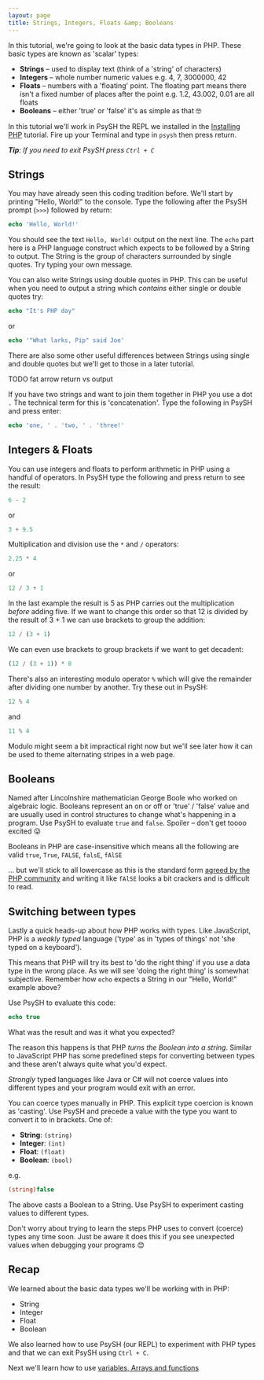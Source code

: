 ```yaml
---
layout: page
title: Strings, Integers, Floats &amp; Booleans
---
```


In this tutorial, we're going to look at the basic data types in PHP. These basic
types are known as 'scalar' types:
- **Strings** &ndash; used to display text (think of a 'string' of characters)
- **Integers** &ndash; whole number numeric values e.g. 4, 7, 3000000, 42
- **Floats** &ndash; numbers with a 'floating' point. The floating part means there
  isn't a fixed number of places after the point e.g. 1.2, 43.002, 0.01 are all floats
- **Booleans** &ndash; either 'true' or 'false' it's as simple as that 🤓

In this tutorial we'll work in PsySH the REPL we installed in the
[Installing PHP](/php/lesson0/tutorial.html) tutorial. Fire up your Terminal and type in
`psysh` then press return.

_**Tip**: If you need to exit PsySH press `Ctrl + C`_


## Strings
You may have already seen this coding tradition before. We'll start by printing "Hello, World!"
to the console. Type the following after the PsySH prompt (`>>>`) followed by return:

```php
echo 'Hello, World!'
```

You should see the text `Hello, World!` output on the next line. The `echo` part here is a PHP
language construct which expects to be followed by a String to output. The String is the group
of characters surrounded by single quotes. Try typing your own message.

You can also write Strings using double quotes in PHP. This can be useful when you need to
output a string which _contains_ either single or double quotes try:

```php
echo "It's PHP day"
```

or

```php
echo '"What larks, Pip" said Joe'
```

There are also some other useful differences between Strings using single and double quotes
but we'll get to those in a later tutorial.

TODO fat arrow return vs output

If you have two strings and want to join them together in PHP you use a dot `.` 
The technical term for this is 'concatenation'. Type the following in PsySH and press enter:

```php
echo 'one, ' . 'two, ' . 'three!'
```

## Integers &amp; Floats

You can use integers and floats to perform arithmetic in PHP using a handful of operators. In PsySH type the following
and press return to see the result:

```php
6 - 2
```

or

```php
3 + 9.5
```

Multiplication and division use the `*` and `/` operators:

```php
2.25 * 4
```

or

```php
12 / 3 + 1
```

In the last example the result is 5 as PHP carries out the multiplication _before_ adding five. If we want
to change this order so that 12 is divided by the result of 3 + 1 we can use brackets to group the addition:

```php
12 / (3 + 1)
```

We can even use brackets to group brackets if we want to get decadent:

```php
(12 / (3 + 1)) * 8
```

There's also an interesting modulo operator `%` which will give the remainder after dividing one number by another.
Try these out in PsySH:

```php
12 % 4
```

and

```php
11 % 4
```

Modulo might seem a bit impractical right now but we'll see later how it can be used to theme alternating stripes
in a web page.

## Booleans

Named after Lincolnshire mathematician George Boole who worked on algebraic logic. Booleans represent an on or
off or 'true' / 'false' value and are usually used in control structures to change what's happening in a program.
Use PsySH to evaluate `true` and `false`. Spoiler &ndash; don't get toooo excited 😜

Booleans in PHP are case-insensitive which means all the following are valid `true`, `True`, `FALSE`, `falsE`, `fAlSE` 

&hellip; but we'll stick to all lowercase as this is the standard form [agreed by the PHP community](https://www.php-fig.org/psr/psr-12/)
and writing it like `fAlSE` looks a bit crackers and is difficult to read.

## Switching between types

Lastly a quick heads-up about how PHP works with types. Like JavaScript, PHP is a _weakly typed_ language
('type' as in 'types of things' not 'she typed on a keyboard').

This means that PHP will try its best to 'do the right thing' if you use a data type in the wrong place.
As we will see 'doing the right thing' is somewhat subjective. Remember how `echo` expects a String in
our "Hello, World!" example above? 

Use PsySH to evaluate this code:

```php
echo true
```

What was the result and was it what you expected?

The reason this happens is that PHP _turns the Boolean into a string_. Similar to JavaScript PHP has some
predefined steps for converting between types and these aren't always quite what you'd expect.

_Strongly_ typed languages like Java or C# will not coerce values into different types and your program would exit with an error.

You can coerce types manually in PHP. This explicit type coercion is known as 'casting'. Use PsySH and precede
a value with the type you want to convert it to in brackets. One of:
- **String**: `(string)`
- **Integer**: `(int)`
- **Float**: `(float)`
- **Boolean**: `(bool)`

e.g.

```php
(string)false
```

The above casts a Boolean to a String. Use PsySH to experiment casting values to different types.

Don't worry about trying to learn the steps PHP uses to convert (coerce) types any time soon. Just be aware it does this
if you see unexpected values when debugging your programs 😊

## Recap

We learned about the basic data types we'll be working with in PHP:

- String
- Integer
- Float
- Boolean

We also learned how to use PsySH (our REPL) to experiment with PHP types and that we can exit PsySH using `Ctrl + C`.

Next we'll learn how to use [variables, Arrays and functions](/php/lesson2/tutorial.html)